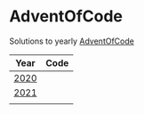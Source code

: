 # AdventOfCode

Solutions to yearly [AdventOfCode](https://adventofcode.com) 

|Year|Code|
|---|---|
| [2020](https://adventofcode.com/2020) | |
| [2021](https://adventofcode.com/2021) | | 
|   |   |